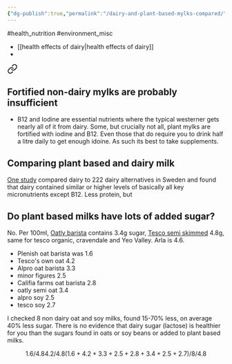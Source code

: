 ```yaml
---
{"dg-publish":true,"permalink":"/dairy-and-plant-based-mylks-compared/","tags":["#health_nutrition","#environment_misc"],"created":"2025-10-23T17:42:47.290+01:00","updated":"2025-10-23T18:06:08.706+01:00"}
---
```


#health_nutrition #environment_misc 

- [[health effects of dairy\|health effects of dairy]]
- 
<div class="transclusion internal-embed is-loaded"><a class="markdown-embed-link" href="/health-risks-of-veggie-veganism/#fortified-non-dairy-mylks-are-probably-insufficient" aria-label="Open link"><svg xmlns="http://www.w3.org/2000/svg" width="24" height="24" viewBox="0 0 24 24" fill="none" stroke="currentColor" stroke-width="2" stroke-linecap="round" stroke-linejoin="round" class="svg-icon lucide-link"><path d="M10 13a5 5 0 0 0 7.54.54l3-3a5 5 0 0 0-7.07-7.07l-1.72 1.71"></path><path d="M14 11a5 5 0 0 0-7.54-.54l-3 3a5 5 0 0 0 7.07 7.07l1.71-1.71"></path></svg></a><div class="markdown-embed">



## Fortified non-dairy mylks are probably insufficient
- B12 and Iodine are essential nutrients where the typical westerner gets nearly all of it from dairy. Some, but crucially not all, plant mylks are fortified with iodine and B12. Even those that do require you to drink half a litre daily to get enough idoine. As such its best to take supplements.

</div></div>

## Comparing plant based and dairy milk
[One study](https://www.sciencedirect.com/science/article/pii/S2665927124000388) compared dairy to 222 dairy alternatives in Sweden and found that dairy contained similar or higher levels of basically all key micronutrients except B12. Less protein, but 

## Do plant based milks have lots of added sugar?
No. Per 100ml, [Oatly barista](https://www.oatly.com/en-gb/products/oat-drink/oat-drink-barista-edition-1l) contains 3.4g sugar, [Tesco semi skimmed](https://www.tesco.com/groceries/en-GB/products/252207537) 4.8g, same for tesco organic, cravendale and Yeo Valley. Arla is 4.6. 

- Plenish oat barista was 1.6
- Tesco's own oat 4.2
- Alpro oat barista 3.3
- minor figures 2.5
- Califia farms oat barista 2.8
- oatly semi oat 3.4
- alpro soy 2.5
- tesco soy 2.7

I checked 8 non dairy oat and soy milks, found 15-70% less, on average 40% less sugar. There is no evidence that dairy sugar (lactose) is healthier for you than the sugars found in oats or soy beans or added to plant based milks.
```math
1.6/4.8
4.2/4.8
(1.6+4.2+3.3+2.5+2.8+3.4+2.5+2.7)/8/4.8
```